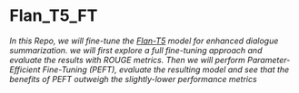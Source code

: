 # Flan_T5_FT

*In this Repo, we will fine-tune the [Flan-T5](https://huggingface.co/docs/transformers/model_doc/flan-t5) model for enhanced dialogue summarization. we will first explore a full fine-tuning approach and evaluate the results with ROUGE metrics. Then we will perform Parameter-Efficient Fine-Tuning (PEFT), evaluate the resulting model and see that the benefits of PEFT outweigh the slightly-lower performance metrics*